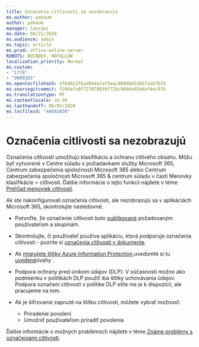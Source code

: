 ```yaml
---
title: Označenia citlivosti sa nezobrazujú
ms.author: pebaum
author: pebaum
manager: laurawi
ms.date: 04/21/2020
ms.audience: admin
ms.topic: article
ms.prod: office-online-server
ROBOTS: NOINDEX, NOFOLLOW
localization_priority: Normal
ms.custom:
- "1778"
- "9000181"
ms.openlocfilehash: df64022f6ad684e2af3eac080068536b7a167b74
ms.sourcegitcommit: f28dafa0f727870038f72bc904da926daf4ec07b
ms.translationtype: MT
ms.contentlocale: sk-SK
ms.lasthandoff: 06/05/2020
ms.locfileid: "44581030"
---
```

# <a name="sensitivity-labels-not-appearing"></a>Označenia citlivosti sa nezobrazujú

Označenia citlivosti umožňujú klasifikáciu a ochranu citlivého obsahu. Môžu byť vytvorené v Centre súladu s požiadavkami služby Microsoft 365, Centrum zabezpečenia spoločnosti Microsoft 365 alebo Centrum zabezpečenia spoločnosti Microsoft 365 & centrum súladu v časti Menovky klasifikácie > citlivosti. Ďalšie informácie o tejto funkcii nájdete v téme [Prehľad menoviek citlivosti](https://docs.microsoft.com/microsoft-365/compliance/sensitivity-labels).

Ak ste nakonfigurovali označenia citlivosti, ale nezobrazujú sa v aplikáciách Microsoft 365, skontrolujte nasledovné:

- Potvrďte, že označenie citlivosti bolo [publikované](https://docs.microsoft.com/microsoft-365/compliance/sensitivity-labels#what-label-policies-can-do) požadovaným používateľom a skupinám.

- Skontrolujte, či používateľ používa aplikáciu, ktorá podporuje označenia citlivosti - pozrite si [označenia citlivosti v dokumente](https://support.office.com/article/apply-sensitivity-labels-to-your-documents-and-email-within-office-2f96e7cd-d5a4-403b-8bd7-4cc636bae0f9?#bkmk_whereavailable).

- Ak [migrujete štítky Azure Information Protection,](https://docs.microsoft.com/azure/information-protection/configure-policy-migrate-labels)uvedomte si tu [uvedené](https://docs.microsoft.com/azure/information-protection/configure-policy-migrate-labels#considerations-for-unified-labels)úvahy .

- Podpora ochrany pred únikom údajov (DLP): V súčasnosti možno ako podmienku v politikách DLP použiť iba štítky uchovávania údajov.  Podpora označení citlivosti v politike DLP ešte nie je k dispozícii, ale pracujeme na tom.

- Ak je šifrovanie zapnuté na štítku citlivosti, môžete vybrať možnosť:
    - Priradenie povolení
    - Umožniť používateľom priradiť povolenia


Ďalšie informácie o možných problémoch nájdete v téme [Známe problémy s označeniami citlivosti](https://support.office.com/article/known-issues-with-sensitivity-labels-in-office-b169d687-2bbd-4e21-a440-7da1b2743edc).